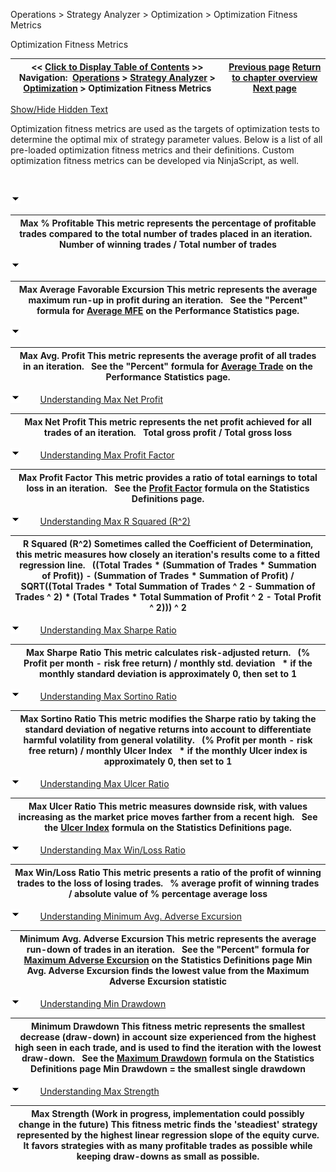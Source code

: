 ﻿


Operations \> Strategy Analyzer \> Optimization \> Optimization Fitness Metrics






















Optimization Fitness Metrics







| \<\< [Click to Display Table of Contents](optimization_fitness_metrics.md) \>\> **Navigation:**     [Operations](operations.md) \> [Strategy Analyzer](strategy_analyzer.md) \> [Optimization](optimize_a_strategy.md) \> Optimization Fitness Metrics | [Previous page](genetic_algorithm.md) [Return to chapter overview](optimize_a_strategy.md) [Next page](walk_forward_optimize_a_strate.md) |
| --- | --- |




[Show/Hide Hidden Text](javascript:HMToggleExpandAll(!HMAnyToggleOpen()) "Click to open/close expanding sections")









Optimization fitness metrics are used as the targets of optimization tests to determine the optimal mix of strategy parameter values. Below is a list of all pre\-loaded optimization fitness metrics and their definitions. Custom optimization fitness metrics can be developed via NinjaScript, as well.


 


![tog_minus](tog_minus.gif)




| Max % Profitable This metric represents the percentage of profitable trades compared to the total number of trades placed in an iteration.   Number of winning trades / Total number of trades |
| --- |



![tog_minus](tog_minus.gif)




| Max Average Favorable Excursion This metric represents the average maximum run\-up in profit during an iteration.   See the "Percent" formula for [Average MFE](statistics_definitions.md) on the Performance Statistics page. |
| --- |



![tog_minus](tog_minus.gif)




| Max Avg. Profit This metric represents the average profit of all trades in an iteration.   See the "Percent" formula for [Average Trade](statistics_definitions.md) on the Performance Statistics page. |
| --- |



![tog_minus](tog_minus.gif)        [Understanding Max Net Profit](javascript:HMToggle('toggle','UnderstandingMaxNetProfit','UnderstandingMaxNetProfit_ICON'))




| Max Net Profit This metric represents the net profit achieved for all trades of an iteration.   Total gross profit / Total gross loss |
| --- |



![tog_minus](tog_minus.gif)        [Understanding Max Profit Factor](javascript:HMToggle('toggle','UnderstandingMaxProfitFactor','UnderstandingMaxProfitFactor_ICON'))




| Max Profit Factor This metric provides a ratio of total earnings to total loss in an iteration.   See the [Profit Factor](statistics_definitions.md) formula on the Statistics Definitions page. |
| --- |



![tog_minus](tog_minus.gif)        [Understanding Max R Squared (R^2\)](javascript:HMToggle('toggle','UnderstandingMaxRSquared','UnderstandingMaxRSquared_ICON'))




| R Squared (R^2\) Sometimes called the Coefficient of Determination, this metric measures how closely an iteration's results come to a fitted regression line.    ((Total Trades \* (Summation of Trades \* Summation of Profit)) \- (Summation of Trades \* Summation of Profit) / SQRT((Total Trades \* Total Summation of Trades ^ 2 \- Summation of Trades ^ 2\) \* (Total Trades \* Total Summation of Profit ^ 2 \- Total Profit ^ 2\))) ^ 2 |
| --- |



![tog_minus](tog_minus.gif)        [Understanding Max Sharpe Ratio](javascript:HMToggle('toggle','UnderstandingMaxSharpeRatio','UnderstandingMaxSharpeRatio_ICON'))




| Max Sharpe Ratio This metric calculates risk\-adjusted return.   (% Profit per month \- risk free return) / monthly std. deviation   \* if the monthly standard deviation is approximately 0, then set to 1 |
| --- |



![tog_minus](tog_minus.gif)        [Understanding Max Sortino Ratio](javascript:HMToggle('toggle','UnderstandingMaxSortinoRatio','UnderstandingMaxSortinoRatio_ICON'))




| Max Sortino Ratio This metric modifies the Sharpe ratio by taking the standard deviation of negative returns into account to differentiate harmful volatility from general volatility.   (% Profit per month \- risk free return) / monthly Ulcer Index   \* if the monthly Ulcer index is approximately 0, then set to 1 |
| --- |



![tog_minus](tog_minus.gif)        [Understanding Max Ulcer Ratio](javascript:HMToggle('toggle','UnderstandingMaxUlcerRatio','UnderstandingMaxUlcerRatio_ICON'))




| Max Ulcer Ratio This metric measures downside risk, with values increasing as the market price moves farther from a recent high.   See the [Ulcer Index](statistics_definitions.md) formula on the Statistics Definitions page. |
| --- |



![tog_minus](tog_minus.gif)        [Understanding Max Win/Loss Ratio](javascript:HMToggle('toggle','UnderstandingMaxWinLossRatio','UnderstandingMaxWinLossRatio_ICON'))




| Max Win/Loss Ratio This metric presents a ratio of the profit of winning trades to the loss of losing trades.   % average profit of winning trades / absolute value of % percentage average loss |
| --- |



![tog_minus](tog_minus.gif)        [Understanding Minimum Avg. Adverse Excursion](javascript:HMToggle('toggle','UnderstandingMaxAvgAdverseExcursion','UnderstandingMaxAvgAdverseExcursion_ICON'))




| Minimum Avg. Adverse Excursion This metric represents the average run\-down of trades in an iteration.   See the "Percent" formula for [Maximum Adverse Excursion](statistics_definitions.md) on the Statistics Definitions page Min Avg. Adverse Excursion finds the lowest value from the Maximum Adverse Excursion statistic |
| --- |



![tog_minus](tog_minus.gif)        [Understanding Min Drawdown](javascript:HMToggle('toggle','UnderstandingMinDrawDown','UnderstandingMinDrawDown_ICON'))




| Minimum Drawdown This fitness metric represents the smallest decrease (draw\-down) in account size experienced from the highest high seen in each trade, and is used to find the iteration with the lowest draw\-down.   See the [Maximum Drawdown](statistics_definitions.md) formula on the Statistics Definitions page Min Drawdown \= the smallest single drawdown |
| --- |



![tog_minus](tog_minus.gif)        [Understanding Max Strength](javascript:HMToggle('toggle','UnderstandingMaxStrength','UnderstandingMaxStrength_ICON'))




| Max Strength (Work in progress, implementation could possibly change in the future) This fitness metric finds the 'steadiest' strategy represented by the highest linear regression slope of the equity curve. It favors strategies with as many profitable trades as possible while keeping draw\-downs as small as possible. |
| --- |










